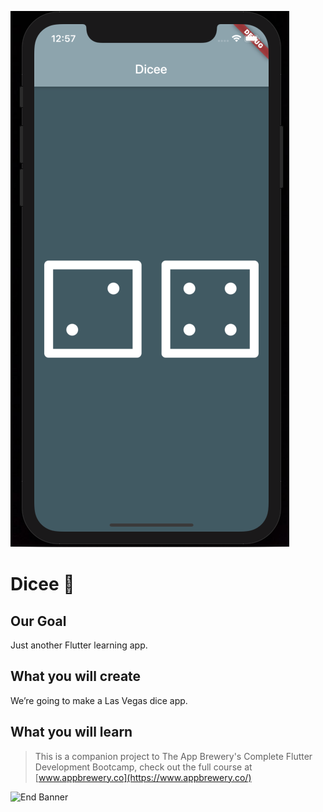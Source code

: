 ![Dice Flutter snap](/images/dice-flutter.png)

# Dicee 🎲

## Our Goal

Just another Flutter learning app.

## What you will create

We’re going to make a Las Vegas dice app.

## What you will learn

>This is a companion project to The App Brewery's Complete Flutter Development Bootcamp, check out the full course at [www.appbrewery.co](https://www.appbrewery.co/)

![End Banner](https://github.com/londonappbrewery/Images/blob/master/readme-end-banner.png)
